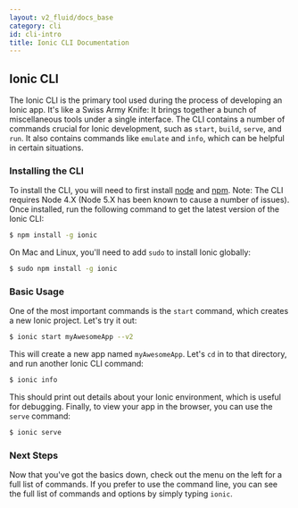 ```yaml
---
layout: v2_fluid/docs_base
category: cli
id: cli-intro
title: Ionic CLI Documentation
---
```



## Ionic CLI

The Ionic CLI is the primary tool used during the process of developing an Ionic app. It's like a Swiss Army Knife: It brings together a bunch of miscellaneous tools under a single interface. The CLI contains a number of commands crucial for Ionic development, such as `start`, `build`, `serve`, and `run`. It also contains commands like `emulate` and `info`, which can be helpful in certain situations.

### Installing the CLI

To install the CLI, you will need to first install [node](../resources/what-is#node) and [npm](../resources/what-is#npm). Note: The CLI requires Node 4.X (Node 5.X has been known to cause a number of issues).  Once installed, run the following command to get the latest version of the Ionic CLI:

```bash
$ npm install -g ionic
```

On Mac and Linux, you'll need to add `sudo` to install Ionic globally:

```bash
$ sudo npm install -g ionic
```

### Basic Usage

One of the most important commands is the `start` command, which creates a new Ionic project. Let's try it out:

```bash
$ ionic start myAwesomeApp --v2
```

This will create a new app named `myAwesomeApp`. Let's `cd` in to that directory, and run another Ionic CLI command:

```bash
$ ionic info
```

This should print out details about your Ionic environment, which is useful for debugging. Finally, to view your app in the browser, you can use the `serve` command:

```bash
$ ionic serve
```

### Next Steps

Now that you've got the basics down, check out the menu on the left for a full list of commands. If you prefer to use the command line, you can see the full list of commands and options by simply typing `ionic`.
